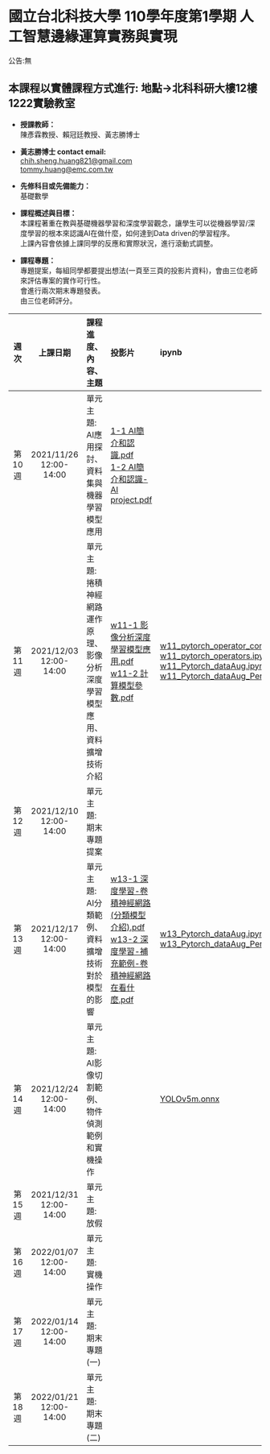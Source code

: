 # 國立台北科技大學 110學年度第1學期 人工智慧邊緣運算實務與實現
 
公告:無<br>  

## 本課程以實體課程方式進行: 地點→北科科研大樓12樓1222實驗教室

* **授課教師：** <br>
陳彥霖教授、賴冠廷教授、黃志勝博士 <br>

* **黃志勝博士 contact email:**<br> 
chih.sheng.huang821@gmail.com<br>
tommy.huang@emc.com.tw<br>

* **先修科目或先備能力：**<br>
基礎數學<br>

* **課程概述與目標：**<br>
本課程著重在教與基礎機器學習和深度學習觀念，讓學生可以從機器學習/深度學習的根本來認識AI在做什麼，如何達到Data driven的學習程序。<br>
上課內容會依據上課同學的反應和實際狀況，進行滾動式調整。<br>

* **課程專題：**<br>
專題提案，每組同學都要提出想法(一頁至三頁的投影片資料)，會由三位老師來評估專案的實作可行性。<br>
會進行兩次期末專題發表。<br>
由三位老師評分。

 |週次|上課日期|課程進度、內容、主題|投影片|ipynb|
 |:---:|:---:|:---|:---|:---|
 |第10週|2021/11/26 <br>12:00-14:00|單元主題:<br>AI應用探討、資料集與機器學習模型應用<Br>|  [1-1 AI簡介和認識.pdf](https://github.com/TommyHuang821/NTUT_EdgeAICourse/blob/main/1-1%20AI%E7%B0%A1%E4%BB%8B%E5%92%8C%E8%AA%8D%E8%AD%98.pdf)<br> [1-2 AI簡介和認識-AI project.pdf](https://github.com/TommyHuang821/NTUT_EdgeAICourse/blob/main/1-2%20AI%E7%B0%A1%E4%BB%8B%E5%92%8C%E8%AA%8D%E8%AD%98-AI%20project.pdf)|  |
 |第11週|2021/12/03 <br>12:00-14:00|單元主題:<br>捲積神經網路運作原理、影像分析深度學習模型應用、資料擴增技術介紹| [w11-1 影像分析深度學習模型應用.pdf](https://github.com/TommyHuang821/NTUT_EdgeAICourse/blob/main/w11-1%20%E5%BD%B1%E5%83%8F%E5%88%86%E6%9E%90%E6%B7%B1%E5%BA%A6%E5%AD%B8%E7%BF%92%E6%A8%A1%E5%9E%8B%E6%87%89%E7%94%A8.pdf) <br> [w11-2 計算模型參數.pdf](https://github.com/TommyHuang821/NTUT_EdgeAICourse/blob/main/w11-2%20%E8%A8%88%E7%AE%97%E6%A8%A1%E5%9E%8B%E5%8F%83%E6%95%B8.pdf)| [w11_pytorch_operator_conv.ipynb](https://github.com/TommyHuang821/NTUT_EdgeAICourse/blob/main/w11_pytorch_operator_conv.ipynb) <br> [w11_pytorch_operators.ipynb](https://github.com/TommyHuang821/NTUT_EdgeAICourse/blob/main/w11_pytorch_operators.ipynb) <br>[w11_Pytorch_dataAug.ipynb](https://github.com/TommyHuang821/NTUT_EdgeAICourse/blob/main/w11_Pytorch_dataAug.ipynb) <br> [w11_Pytorch_dataAug_Perspective.ipynb](https://github.com/TommyHuang821/NTUT_EdgeAICourse/blob/main/w11_Pytorch_dataAug_Perspective.ipynb)|
 |第12週|2021/12/10 <br>12:00-14:00|單元主題:<br>期末專題提案|  |  |
 |第13週|2021/12/17 <br>12:00-14:00|單元主題:<br>AI分類範例、資料擴增技術對於模型的影響| [w13-1 深度學習-卷積神經網路(分類模型介紹).pdf](https://github.com/TommyHuang821/NTUT_EdgeAICourse/blob/main/w13-1%20%E6%B7%B1%E5%BA%A6%E5%AD%B8%E7%BF%92-%E5%8D%B7%E7%A9%8D%E7%A5%9E%E7%B6%93%E7%B6%B2%E8%B7%AF(%E5%88%86%E9%A1%9E%E6%A8%A1%E5%9E%8B%E4%BB%8B%E7%B4%B9).pdf) <br> [w13-2 深度學習-補充範例-卷積神經網路在看什麼.pdf](https://github.com/TommyHuang821/NTUT_EdgeAICourse/blob/main/w13-2%20%E6%B7%B1%E5%BA%A6%E5%AD%B8%E7%BF%92-%E8%A3%9C%E5%85%85%E7%AF%84%E4%BE%8B-%E5%8D%B7%E7%A9%8D%E7%A5%9E%E7%B6%93%E7%B6%B2%E8%B7%AF%E5%9C%A8%E7%9C%8B%E4%BB%80%E9%BA%BC.pdf) | [w13_Pytorch_dataAug.ipynb](https://github.com/TommyHuang821/NTUT_EdgeAICourse/blob/main/w13_Pytorch_dataAug.ipynb) <br> [w13_Pytorch_dataAug_Perspective.ipynb](https://github.com/TommyHuang821/NTUT_EdgeAICourse/blob/main/w13_Pytorch_dataAug_Perspective.ipynb) |
 |第14週|2021/12/24 <br>12:00-14:00|單元主題:<br>AI影像切割範例、物件偵測範例和實機操作|  | [YOLOv5m.onnx](https://drive.google.com/file/d/1kYPPKgIGm9XdnKogSRppPs9cKzi2GV0M/view?usp=sharing)  |
 |第15週|2021/12/31 <br>12:00-14:00|單元主題: 放假 |  |  |
 |第16週|2022/01/07 <br>12:00-14:00|單元主題:<br>實機操作|  |  |
 |第17週|2022/01/14 <br>12:00-14:00|單元主題:<br>期末專題(一)|  |  |
 |第18週|2022/01/21 <br>12:00-14:00|單元主題:<br>期末專題(二)|  |  |

 



